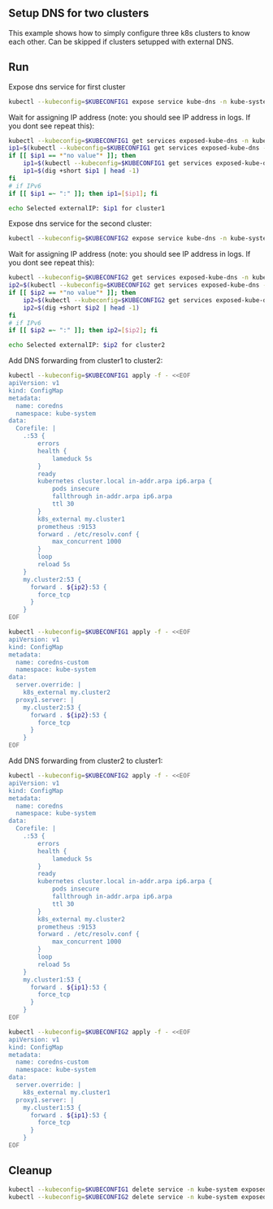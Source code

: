 ## Setup DNS for two clusters

This example shows how to simply configure three k8s clusters to know each other. 
Can be skipped if clusters setupped with external DNS.

## Run

Expose dns service for first cluster
```bash
kubectl --kubeconfig=$KUBECONFIG1 expose service kube-dns -n kube-system --port=53 --target-port=53 --protocol=TCP --name=exposed-kube-dns --type=LoadBalancer
```

Wait for assigning IP address (note: you should see IP address in logs. If you dont see repeat this):
```bash
kubectl --kubeconfig=$KUBECONFIG1 get services exposed-kube-dns -n kube-system -o go-template='{{index (index (index (index .status "loadBalancer") "ingress") 0) "ip"}}'
ip1=$(kubectl --kubeconfig=$KUBECONFIG1 get services exposed-kube-dns -n kube-system -o go-template='{{index (index (index (index .status "loadBalancer") "ingress") 0) "ip"}}')
if [[ $ip1 == *"no value"* ]]; then 
    ip1=$(kubectl --kubeconfig=$KUBECONFIG1 get services exposed-kube-dns -n kube-system -o go-template='{{index (index (index (index .status "loadBalancer") "ingress") 0) "hostname"}}')
    ip1=$(dig +short $ip1 | head -1)
fi
# if IPv6
if [[ $ip1 =~ ":" ]]; then ip1=[$ip1]; fi

echo Selected externalIP: $ip1 for cluster1
```

Expose dns service for the second cluster:
```bash
kubectl --kubeconfig=$KUBECONFIG2 expose service kube-dns -n kube-system --port=53 --target-port=53 --protocol=TCP --name=exposed-kube-dns --type=LoadBalancer
```

Wait for assigning IP address (note: you should see IP address in logs. If you dont see repeat this):
```bash
kubectl --kubeconfig=$KUBECONFIG2 get services exposed-kube-dns -n kube-system -o go-template='{{index (index (index (index .status "loadBalancer") "ingress") 0) "ip"}}'
ip2=$(kubectl --kubeconfig=$KUBECONFIG2 get services exposed-kube-dns -n kube-system -o go-template='{{index (index (index (index .status "loadBalancer") "ingress") 0) "ip"}}')
if [[ $ip2 == *"no value"* ]]; then 
    ip2=$(kubectl --kubeconfig=$KUBECONFIG2 get services exposed-kube-dns -n kube-system -o go-template='{{index (index (index (index .status "loadBalancer") "ingress") 0) "hostname"}}')
    ip2=$(dig +short $ip2 | head -1)
fi
# if IPv6
if [[ $ip2 =~ ":" ]]; then ip2=[$ip2]; fi

echo Selected externalIP: $ip2 for cluster2
```

Add DNS forwarding from cluster1 to cluster2:
```bash
kubectl --kubeconfig=$KUBECONFIG1 apply -f - <<EOF
apiVersion: v1
kind: ConfigMap
metadata:
  name: coredns
  namespace: kube-system
data:
  Corefile: |
    .:53 {
        errors
        health {
            lameduck 5s
        }
        ready
        kubernetes cluster.local in-addr.arpa ip6.arpa {
            pods insecure
            fallthrough in-addr.arpa ip6.arpa
            ttl 30
        }
        k8s_external my.cluster1
        prometheus :9153
        forward . /etc/resolv.conf {
            max_concurrent 1000
        }
        loop
        reload 5s
    }
    my.cluster2:53 {
      forward . ${ip2}:53 {
        force_tcp
      }
    }
EOF
```
```bash
kubectl --kubeconfig=$KUBECONFIG1 apply -f - <<EOF
apiVersion: v1
kind: ConfigMap
metadata:
  name: coredns-custom
  namespace: kube-system
data:
  server.override: |
    k8s_external my.cluster2
  proxy1.server: |
    my.cluster2:53 {
      forward . ${ip2}:53 {
        force_tcp
      }
    }
EOF
```

Add DNS forwarding from cluster2 to cluster1:
```bash
kubectl --kubeconfig=$KUBECONFIG2 apply -f - <<EOF
apiVersion: v1
kind: ConfigMap
metadata:
  name: coredns
  namespace: kube-system
data:
  Corefile: |
    .:53 {
        errors
        health {
            lameduck 5s
        }
        ready
        kubernetes cluster.local in-addr.arpa ip6.arpa {
            pods insecure
            fallthrough in-addr.arpa ip6.arpa
            ttl 30
        }
        k8s_external my.cluster2
        prometheus :9153
        forward . /etc/resolv.conf {
            max_concurrent 1000
        }
        loop
        reload 5s
    }
    my.cluster1:53 {
      forward . ${ip1}:53 {
        force_tcp
      }
    }
EOF
```
```bash
kubectl --kubeconfig=$KUBECONFIG2 apply -f - <<EOF
apiVersion: v1
kind: ConfigMap
metadata:
  name: coredns-custom
  namespace: kube-system
data:
  server.override: |
    k8s_external my.cluster1
  proxy1.server: |
    my.cluster1:53 {
      forward . ${ip1}:53 {
        force_tcp
      }
    }
EOF
```

## Cleanup

```bash
kubectl --kubeconfig=$KUBECONFIG1 delete service -n kube-system exposed-kube-dns
kubectl --kubeconfig=$KUBECONFIG2 delete service -n kube-system exposed-kube-dns
```

